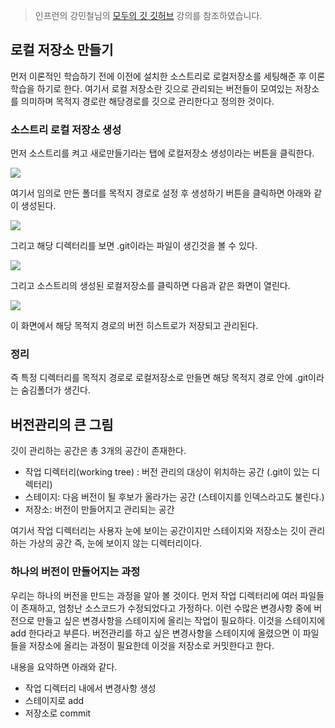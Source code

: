 > 인프런의 강민철님의 [모두의 깃 깃허브](https://www.inflearn.com/course/%EB%AA%A8%EB%91%90%EC%9D%98-%EA%B9%83-%EA%B9%83%ED%97%88%EB%B8%8C/dashboard) 강의를 참조하였습니다.

## 로컬 저장소 만들기

먼저 이론적인 학습하기 전에 이전에 설치한 소스트리로 로컬저장소를 세팅해준 후 이론 학습을 하기로 한다. 여기서 로컬 저장소란 깃으로 관리되는 버전들이 모여있는 저장소를 의미하며 목적지 경로란 해당경로를 깃으로 관리한다고 정의한 것이다.

### 소스트리 로컬 저장소 생성

먼저 소스트리를 켜고 새로만들기라는 탭에 로컬저장소 생성이라는 버튼을 클릭한다.

![](https://velog.velcdn.com/images/bini/post/da194238-d79f-4918-8787-fad98ebd6f3f/image.png)

여기서 임의로 만든 폴더를 목적지 경로로 설정 후 생성하기 버튼을 클릭하면 아래와 같이 생성된다.

![](https://velog.velcdn.com/images/bini/post/ed8cdd46-f588-4fb1-845c-e157f6e34a17/image.png)

그리고 해당 디렉터리를 보면 .git이라는 파일이 생긴것을 볼 수 있다.

![](https://velog.velcdn.com/images/bini/post/9615d861-a796-49cf-9016-7bddf4a144c3/image.png)

그리고 소스트리의 생성된 로컬저장소를 클릭하면 다음과 같은 화면이 열린다.

![](https://velog.velcdn.com/images/bini/post/bb363945-ddff-4a24-b4bb-30707cd2c237/image.png)

이 화면에서 해당 목적지 경로의 버전 히스트로가 저장되고 관리된다.

### 정리

즉 특정 디렉터리를 목적지 경로로 로컬저장소로 만들면 해당 목적지 경로 안에 .git이라는 숨김폴더가 생긴다.

## 버전관리의 큰 그림

깃이 관리하는 공간은 총 3개의 공간이 존재한다.

-   작업 디렉터리(working tree) : 버전 관리의 대상이 위치하는 공간 (.git이 있는 디렉터리)
-   스테이지: 다음 버전이 될 후보가 올라가는 공간 (스테이지를 인덱스라고도 불린다.)
-   저장소: 버전이 만들어지고 관리되는 공간

여기서 작업 디렉터리는 사용자 눈에 보이는 공간이지만 스테이지와 저장소는 깃이 관리하는 가상의 공간 즉, 눈에 보이지 않는 디렉터리이다.

### 하나의 버전이 만들어지는 과정

우리는 하나의 버전을 만드는 과정을 알아 볼 것이다. 먼저 작업 디렉터리에 여러 파일들이 존재하고, 엄청난 소스코드가 수정되었다고 가정하다. 이런 수많은 변경사항 중에 버전으로 만들고 싶은 변경사항을 스테이지에 올리는 작업이 필요하다. 이것을 스테이지에 add 한다라고 부른다. 버전관리를 하고 싶은 변경사항을 스테이지에 올렸으면 이 파일들을 저장소에 올리는 과정이 필요한데 이것을 저장소로 커밋한다고 한다.

내용을 요약하면 아래와 같다.

-   작업 디렉터리 내에서 변경사항 생성
-   스테이지로 add
-   저장소로 commit
